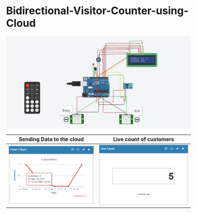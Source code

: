 # Bidirectional-Visitor-Counter-using-Cloud
![Circuit](output/1.jpg)


Sending Data to the cloud                  |   Live count of customers 
:-------------------------:|:-------------------------:
![Analysis](output/2.png)      |  ![Count](output/3.png)
